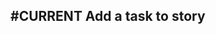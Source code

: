 ## #CURRENT Add a task to story
<!-- #story -->
<!-- created:2023-09-18T03:41:09.399Z task-id:rqoBd order:0 story-id:Add-a-task -->
